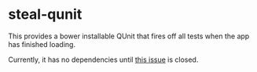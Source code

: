 # steal-qunit

This provides a bower installable QUnit that fires off all tests 
when the app has finished loading.

Currently, it has no dependencies until [this issue](https://github.com/jquery/qunit/issues/723)
is closed.
